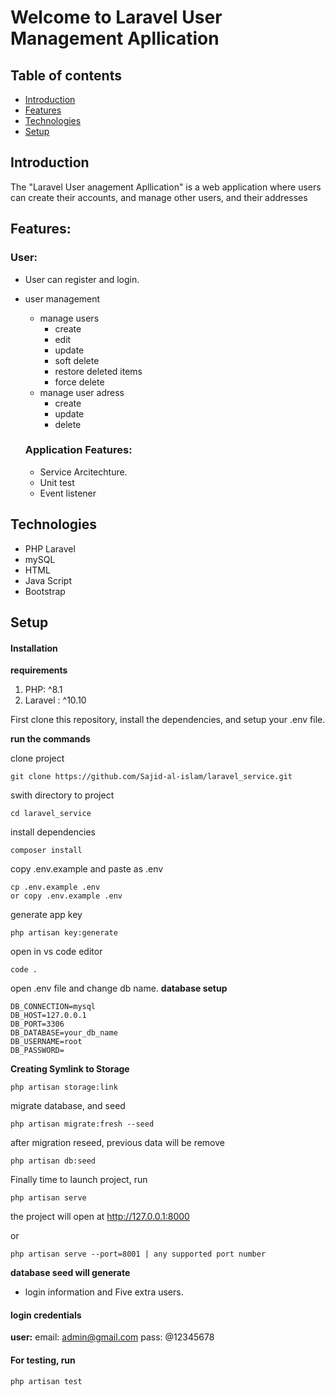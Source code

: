 # Welcome to Laravel User Management Apllication

##  Table of contents
* [Introduction](#introduction)
* [Features](#features)
* [Technologies](#technologies)
* [Setup](#setup)

##  Introduction
The "Laravel User anagement Apllication" is a web application where users can create their accounts, and manage other users, and their addresses

##  Features:
 
 ### User:
 - User can register and login.

 - user management
	 - manage users
		 - create
		 - edit
		 - update
		 - soft delete
         - restore deleted items
         - force delete
	 - manage user adress
		 - create
		 - update
		 - delete
     
   ### Application Features:
     - Service Arcitechture.
     - Unit test
     - Event listener
      
## Technologies
* PHP Laravel
* mySQL
* HTML
* Java Script
* Bootstrap

## Setup

####  Installation
**requirements**

 1. PHP:  ^8.1
 2. Laravel : ^10.10

First clone this repository, install the dependencies, and setup your .env file.

**run the commands**

clone project
```
git clone https://github.com/Sajid-al-islam/laravel_service.git
```

swith directory to project
```
cd laravel_service
```

install dependencies
```
composer install
```

copy .env.example and paste as .env
```
cp .env.example .env
or copy .env.example .env
```

generate app key
```
php artisan key:generate
```

open in vs code editor
```
code .
```

open .env file and change db name. 
**database setup**
```
DB_CONNECTION=mysql
DB_HOST=127.0.0.1
DB_PORT=3306
DB_DATABASE=your_db_name
DB_USERNAME=root
DB_PASSWORD=
```

**Creating Symlink to Storage**
```
php artisan storage:link
```

migrate database, and seed
```
php artisan migrate:fresh --seed 
```

after migration reseed, previous data will be remove
```	
php artisan db:seed
```

Finally time to launch project, run
```
php artisan serve
```
the project will open at http://127.0.0.1:8000

or
```
php artisan serve --port=8001 | any supported port number
```

**database seed will generate**

 -  login information and Five extra users.

####  login credentials

**user:** 
email: admin@gmail.com 
pass: @12345678

####  For testing, run
```
php artisan test
```



